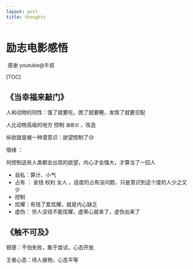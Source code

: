 ```yaml
---
layout: post
title: thoughts
---
```


# 				励志电影感悟

​										感谢 youtube@牛叔

[TOC]

##  《当幸福来敲门》

人和动物的同性：饿了就要吃，困了就要睡，发情了就要交配

人比动物高级的地方  控制 `潜意识` ，改造

纵欲就是被一种潜意识：欲望控制了:cry:



情绪 ：

何控制这些人类都会出现的欲望，内心才会强大，才算当了一回人

- 自私：算计、小气
- 占有 ： 金钱 权利 女人 ，适度的占有没问题，只是意识到这个度的人少之又少
- 控制
- 炫耀：有钱了爱炫耀，就是内心缺乏
- 虚伪： 穷人没钱不能炫耀，虚荣心就来了，虚伪出来了



## 《触不可及》

顿感：不怕失败，敢于尝试，心态开放

王者心态：待人接物，心态平等
